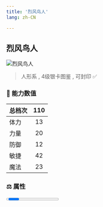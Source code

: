 ```yaml
---
title: '烈风鸟人'
lang: zh-CN

---
```


<RouterBack />

## 烈风鸟人

![烈风鸟人](https://user-images.githubusercontent.com/78347270/115960074-3f1d9b80-a54a-11eb-90db-89e8b8f2cbb4.gif) 

> 人形系 , 4级银卡图鉴<Card :type="1" /> , 可封印 ✅


### 💪 能力数值

| 总档次       | 110            |
| :----------- |:-------------:|
| 体力      | 13   <Stars :number="1.5" />  |
| 力量      | 20   <Stars :number="2" />  |
| 防御      | 12   <Stars :number="1" />  | 
| 敏捷      | 42  <Stars :number="4" />  | 
| 魔法      | 23  <Stars :number="2.5" />   | 


### ⚖️ 属性


<Progress earth :number="0" />

<Progress water :number="0" />

<Progress fire :number="1" />

<Progress wind :number="9" />

### ✨ 技能栏 <Strong>8个</Strong>

- 攻击
- 防御

### 👶 1级出现点

- 莎莲娜岛 阿巴尼斯村近郊， 参考坐标(56,163)
